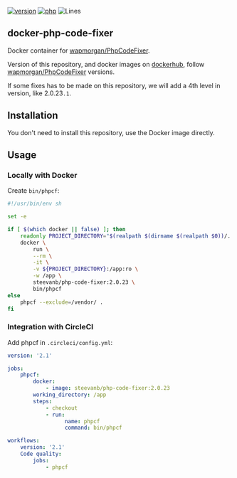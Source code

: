 [![version](https://img.shields.io/badge/version-2.0.23-green.svg)](https://github.com/steevanb/docker-php-code-fixer/tree/2.0.23)
[![php](https://img.shields.io/badge/docker-blue.svg)](https://php.net)
![Lines](https://img.shields.io/badge/code%20lines-132-green.svg)

## docker-php-code-fixer

Docker container for [wapmorgan/PhpCodeFixer](https://github.com/wapmorgan/PhpCodeFixer).

Version of this repository,
and docker images on [dockerhub](https://cloud.docker.com/u/steevanb/repository/docker/steevanb/php-code-fixer),
follow [wapmorgan/PhpCodeFixer](https://github.com/wapmorgan/PhpCodeFixer) versions.

If some fixes has to be made on this repository, we will add a 4th level in version, like 2.0.23`.1`.

## Installation

You don't need to install this repository, use the Docker image directly.

## Usage

### Locally with Docker

Create `bin/phpcf`: 

```bash
#!/usr/bin/env sh

set -e

if [ $(which docker || false) ]; then
    readonly PROJECT_DIRECTORY="$(realpath $(dirname $(realpath $0))/..)"
    docker \
        run \
        --rm \
        -it \
        -v ${PROJECT_DIRECTORY}:/app:ro \
        -w /app \
        steevanb/php-code-fixer:2.0.23 \
        bin/phpcf
else
    phpcf --exclude=/vendor/ .
fi
```

### Integration with CircleCI

Add phpcf in `.circleci/config.yml`:

```yaml
version: '2.1'

jobs:
    phpcf:
        docker:
            - image: steevanb/php-code-fixer:2.0.23
        working_directory: /app
        steps:
            - checkout
            - run:
                  name: phpcf
                  command: bin/phpcf

workflows:
    version: '2.1'
    Code quality:
        jobs:
            - phpcf
```
